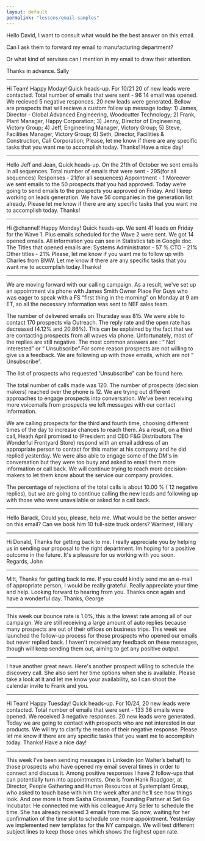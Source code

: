 ```yaml
---
layout: default
permalink: "lessons/email-samples"
---
```

Hello David,
I want to consult what would be the best answer on this email.

Can I ask them to forward my email to manufacturing department?

Or what kind of servises can I mention in my email to draw their attention.

Thanks in advance.
Sally
<hr>
Hi Team! Happy Moday!  
Quick heads-up.  
For  10/21 20 of new leads were contacted. Total number of emails that were sent - 96
14 email was opened.  
We recieved 5 negative responces.  
20 new leads were generated.  
Bellow are prospects that will recieve a custom follow up message today:  
1) James, Director - Global Advanced Engineering, Woodcutter Technology;  
2)  Frank, Plant Manager, Happy Corporation;  
3)  Jenny, Director of Engineering, Victory Group;  
4) Jeff, Engineering Manager, Victory Group;  
5) Steve, Facilities Manager, Victory Group;  
6) Seth, Director, Facilities & Construction, Cali Corporation;  
Please, let me know if there are any specific tasks that you want me to accomplish today. Thanks!  
Have a nice day!
<hr>
Hello Jeff and Jean,  
Quick heads-up.  
On the 21th of October we sent emails in all sequences.  
Total number of emails that were sent - 295(for all sequences)  
Responses - 21(for all sequences)  
Appointment - 1  
Moreover we sent emails to the 50 prospects that you had approved.
Today we’re going to send emails to the prospects you approved on Friday.  
And I keep working on leads generation. We have 56 companies in the generation list already.  
Please let me know if there are any specific tasks that you want me to accomplish today. Thanks!  
<hr>
Hi @channel! Happy Monday!  
Quick heads-up.  
We sent 41 leads on Friday for the Wave 1. Plus emails scheduled for the Wave 2 were sent. We got 14 opened emails. All information you can see in Statistics tab in Google doc.  
The Titles that opened emails are:  
Systems Administrator - 57 %  
CTO - 21%  
Other titles - 21%  
Please, let me know if you want me to follow up with Charles from BMW. Let me know if there are any specific tasks that you want me to accomplish today.Thanks!
<hr>
We are moving forward with our calling campaign. As a result, we've set up an appointment via phone with James Smith Owner Place For Guys who was eager to speak with a FS “first thing in the morning” on Monday at 9 am ET, so all the necessary information was sent to NEF sales team.

The number of delivered emails on Thursday was 815. We were able to contact 170 prospects via Outreach. The reply rate and  the open rate has decreased (4.12% and 20.86%). This can be explained by the fact that we are contacting prospects from all waves via phone. Unfortunately, most of the replies are still negative. The most common answers are : “ Not interested” or “ Unsubscribe”.For some reason prospects are not willing to give us a feedback. We are following up with those emails, which are not “ Unsubscribe”.

The list of prospects who requested ‘Unsubscribe” can be found here.

The total number of calls made was 120. The number of prospects (decision makers) reached over the phone is 12. We are trying out different approaches to engage prospects into conversation. We've been receiving more voicemails from prospects we left messages with our contact information.

We are calling prospects for the third and fourth time, choosing different times of the day to increase chances to reach them. As a result, on a third call, Heath April promised to
(President and CEO F&G Distributors The Wonderful Frontyard Store) respond with an email address of an appropriate person to contact for this matter at his company and he did replied yesterday. We were also able to engage some of the DM's in conversation but they were too busy and asked to email them more information or call back. We will continue trying to reach more decision-makers to let them know about the service our company provides.

The percentage of rejections of the total calls is about 10.00 % ( 12 negative replies), but we are going to continue calling the new leads and following up with those who were unavailable or asked for a call back.
<hr>
Hello Barack,  
Could you, please, help me.  
What would be the better answer on this email?  
Can we book him 10 full-size truck orders?  
Warmest,  
Hillary  
<hr>
Hi Donald,  
Thanks for getting back to me.  
I really appreciate you by helping us in sending our proposal to the right department.  
Im hoping for a positive outcome in the future.  
It's a pleasure for us working with you soon.  
Regards,  
John
<hr>
Mitt,  
Thanks for getting back to me. If you could kindly send me an e-mail of appropriate person, I would be really grateful.  
Really appreciate your time and help. Looking forward to hearing from you.  
Thanks once again and have a wonderful day.  
Thanks,  
George
<hr>
This week our bounce rate is 1.0%, this is the lowest rate among all of our campaign. We are still receiving a large amount of auto replies because many prospects are out of their offices on business trips. This week we launched the follow-up  process for those prospects who opened our emails but never replied back. I haven't received any feedback on these messages, though will keep sending them out, aiming to get any positive output.
<hr>
I have another great news.  
Here's another prospect willing to schedule the discovery call. She also sent her time options when she is available. Please take a look at it and let me know your availability, so I can shoot the calendar invite to Frank and you.
<hr>
Hi Team! Happy Tuesday!  
Quick heads-up.  
For 10/24, 20 new leads were contacted. Total number of emails that were sent - 133  
36 emails were opened.  
We received 3 negative responses.  
20 new leads were generated.  
Today we are going to contact with prospects who are not interested in our products. We will try to clarify the reason of their negative response.  
Please let me know if there are any specific tasks that you want me to accomplish today. Thanks!  
Have a nice day!  
<hr>
This week I’ve been sending messages in Linkedin (on Walter’s behalf) to those prospects who have opened my email several times in order to connect and discuss it.   
Among positive responses I have 2 follow-ups that can potentially turn into appointments. One is from Hank Roadgoer, at Director, People Gathering and Human Resources at Systemplant Group, who asked to touch base with him the week after and he’ll see how things look. And one more is from Sasha Grossman, Founding Partner at Set Go Incubator. He connected me with his colleague Amy Seller to schedule the time. She has already received 3 emails from me. So now, waiting for her confirmation of the time slot to schedule one more appointment. Yesterday we implemented new templates for the NY campaign. We will test different subject lines to keep those ones which shows the highest open rate.